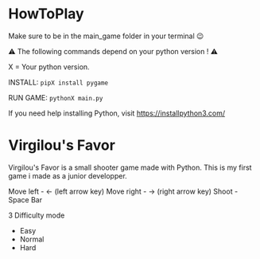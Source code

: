 # HowToPlay

Make sure to be in the main_game folder in your terminal :wink:

:warning: The following commands depend on your python version ! :warning:

X = Your python version.

INSTALL: `pipX install pygame`

RUN GAME: `pythonX main.py`

If you need help installing Python, visit https://installpython3.com/

# Virgilou's Favor

Virgilou's Favor is a small shooter game made with Python.
This is my first game i made as a junior developper.

Move left  -   ← (left arrow key)
Move right -   → (right arrow key)
Shoot      -   Space Bar

3 Difficulty mode 
  -  Easy
  -  Normal
  -  Hard


